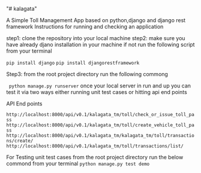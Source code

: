 "# kalagata" 

A Simple Toll Management App based on python,django and django rest framework
Instructions for running and checking an application

step1: clone the repository into  your local machine
step2: make sure you have already djano installation in your machine if not run the following script from your terminal 

```pip install django```
```pip install djangorestframework```

Step3: from the root project directory run the following commong 

``` python manage.py runserver```
once your local server in run and up you can test it via two ways either running unit test cases or hitting api end points

API End points

```http://localhost:8000/api/v0.1/kalagata_tm/toll/check_or_issue_toll_pass```
```http://localhost:8000/api/v0.1/kalagata_tm/toll/create_vehicle_toll_pass```
```http://localhost:8000/api/v0.1/kalagata_tm/kalagata_tm/toll/transactions/create/```
```http://localhost:8000/api/v0.1/kalagata_tm/toll/transactions/list/```

For Testing unit test cases from the root project directory run the below commond from your terminal
``` python manage.py test demo ```
